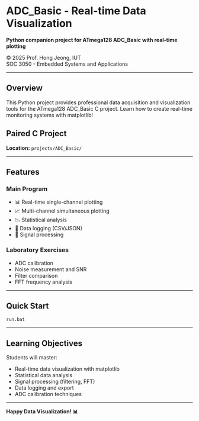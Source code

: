 # ADC_Basic - Real-time Data Visualization

**Python companion project for ATmega128 ADC_Basic with real-time plotting**

© 2025 Prof. Hong Jeong, IUT  
SOC 3050 - Embedded Systems and Applications

---

## Overview

This Python project provides professional data acquisition and visualization tools for the ATmega128 ADC_Basic C project. Learn how to create real-time monitoring systems with matplotlib!

## Paired C Project

**Location:** `projects/ADC_Basic/`

---

## Features

### Main Program
- 📊 Real-time single-channel plotting
- 📈 Multi-channel simultaneous plotting
- 📉 Statistical analysis
- 💾 Data logging (CSV/JSON)
- 🔬 Signal processing

### Laboratory Exercises
- ADC calibration
- Noise measurement and SNR
- Filter comparison
- FFT frequency analysis

---

## Quick Start

```batch
run.bat
```

---

## Learning Objectives

Students will master:
- Real-time data visualization with matplotlib
- Statistical data analysis
- Signal processing (filtering, FFT)
- Data logging and export
- ADC calibration techniques

---

**Happy Data Visualization! 📊**

